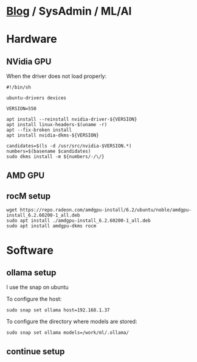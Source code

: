 # [Blog](/) / SysAdmin / ML/AI

# Hardware

## NVidia GPU

When the driver does not load properly:
```
#!/bin/sh

ubuntu-drivers devices

VERSION=550

apt install --reinstall nvidia-driver-${VERSION}
apt install linux-headers-$(uname -r)
apt --fix-broken install
apt install nvidia-dkms-${VERSION}

candidates=$(ls -d /usr/src/nvidia-$VERSION.*)
numbers=$(basename $candidates)
sudo dkms install -m ${numbers/-/\/}
```


## AMD GPU

## rocM setup

```
wget https://repo.radeon.com/amdgpu-install/6.2/ubuntu/noble/amdgpu-install_6.2.60200-1_all.deb
sudo apt install ./amdgpu-install_6.2.60200-1_all.deb
sudo apt install amdgpu-dkms rocm
```

# Software

## ollama setup

I use the snap on ubuntu

To configure the host:
```
sudo snap set ollama host=192.168.1.37
```

To configure the directory where models are stored:
```
sudo snap set ollama models=/work/ml/.ollama/
```

## continue setup



